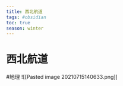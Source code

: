 ```yaml
---
title: 西北航道
tags: #obsidian 
toc: true
season: winter
---
```

# 西北航道
#地理
![[Pasted image 20210715140633.png]]
